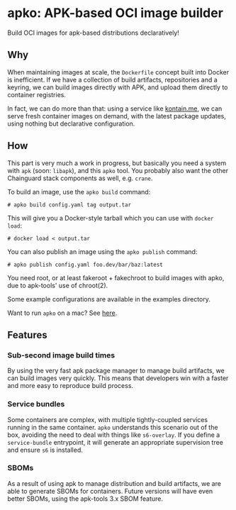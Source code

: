 # apko: APK-based OCI image builder

Build OCI images for apk-based distributions declaratively!

## Why

When maintaining images at scale, the `Dockerfile` concept built into
Docker is inefficient.  If we have a collection of build artifacts,
repositories and a keyring, we can build images directly with APK,
and upload them directly to container registries.

In fact, we can do more than that: using a service like [kontain.me][km],
we can serve fresh container images on demand, with the latest package
updates, using nothing but declarative configuration.

   [km]: https://github.com/imjasonh/kontain.me

## How

This part is very much a work in progress, but basically you need
a system with `apk` (soon: `libapk`), and this `apko` tool.  You
probably also want the other Chainguard stack components as well,
e.g. `crane`.

To build an image, use the `apko build` command:

    # apko build config.yaml tag output.tar

This will give you a Docker-style tarball which you can use with
`docker load`:

    # docker load < output.tar

You can also publish an image using the `apko publish` command:

    # apko publish config.yaml foo.dev/bar/baz:latest

You need root, or at least fakeroot + fakechroot to build images
with apko, due to apk-tools' use of chroot(2).

Some example configurations are available in the examples
directory.

Want to run `apko` on a mac? See [here](./mac/README.md).

## Features

### Sub-second image build times

By using the very fast apk package manager to manage build artifacts,
we can build images very quickly.  This means that developers win with
a faster and more easy to reproduce build process.

### Service bundles

Some containers are complex, with multiple tightly-coupled services
running in the same container.  `apko` understands this scenario out
of the box, avoiding the need to deal with things like `s6-overlay`.
If you define a `service-bundle` entrypoint, it will generate an
appropriate supervision tree and ensure `s6` is installed.

### SBOMs

As a result of using apk to manage distribution and build artifacts,
we are able to generate SBOMs for containers.  Future versions will
have even better SBOMs, using the apk-tools 3.x SBOM feature.
